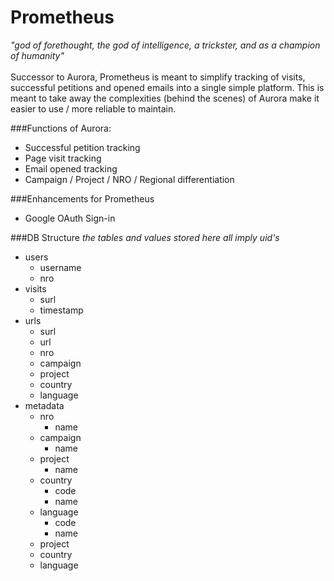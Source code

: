 # Prometheus
*"god of forethought, the god of intelligence, a trickster, and as a champion of humanity"*<br><br>
Successor to Aurora, Prometheus is meant to simplify tracking of visits, successful petitions and opened emails into a single simple platform. This is meant to take away the complexities (behind the scenes) of Aurora make it easier to use / more reliable to maintain.

###Functions of Aurora:
- Successful petition tracking
- Page visit tracking
- Email opened tracking
- Campaign / Project / NRO / Regional differentiation

###Enhancements for Prometheus
- Google OAuth Sign-in

###DB Structure
*the tables and values stored here all imply uid's*<br>
- users
  - username
  - nro
- visits
  - surl
  - timestamp
- urls
  - surl
  - url
  - nro
  - campaign
  - project
  - country
  - language
- metadata
  - nro
    - name
  - campaign
    - name
  - project
    - name
  - country
    - code
    - name
  - language
    - code
    - name
  - project
  - country
  - language
